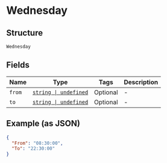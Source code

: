 
# Wednesday

## Structure

`Wednesday`

## Fields

| Name | Type | Tags | Description |
|  --- | --- | --- | --- |
| `from` | [`string \| undefined`](../../doc/models/string-enum.md) | Optional | - |
| `to` | [`string \| undefined`](../../doc/models/string-enum.md) | Optional | - |

## Example (as JSON)

```json
{
  "From": "08:30:00",
  "To": "22:30:00"
}
```

